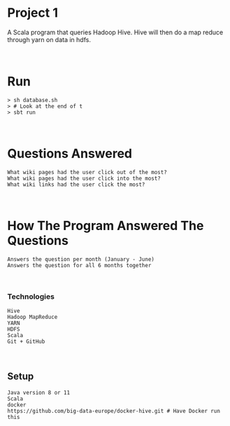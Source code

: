 # Project 1
A Scala program that queries Hadoop Hive. Hive will then do a map reduce through yarn on data in hdfs.

<br />

# Run
    > sh database.sh
    > # Look at the end of t
    > sbt run

<br />

# Questions Answered
    What wiki pages had the user click out of the most?
    What wiki pages had the user click into the most?
    What wiki links had the user click the most?

<br />

# How The Program Answered The Questions
    Answers the question per month (January - June)
    Answers the question for all 6 months together

<br />

### Technologies
    Hive
    Hadoop MapReduce
    YARN
    HDFS
    Scala
    Git + GitHub

<br />

## Setup
    Java version 8 or 11
    Scala
    docker
    https://github.com/big-data-europe/docker-hive.git # Have Docker run this


<br />




